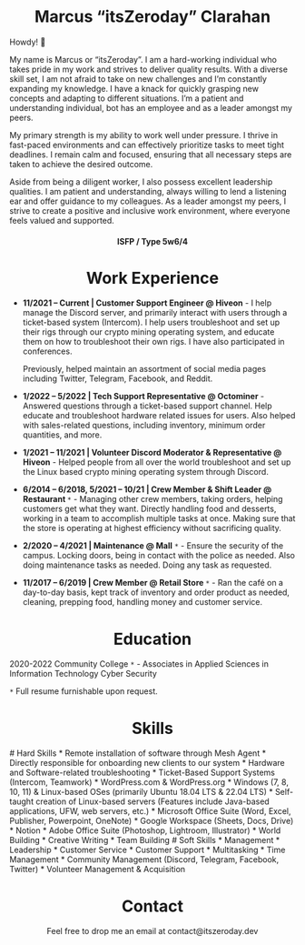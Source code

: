<h1 align="center">Marcus “itsZeroday” Clarahan</h1>
Howdy! 👋

My name is Marcus or “itsZeroday”. I am a hard-working individual who takes pride in my work and strives to deliver quality results. With a diverse skill set, I am not afraid to take on new challenges and I’m constantly expanding my knowledge. I have a knack for quickly grasping new concepts and adapting to different situations. I’m a patient and understanding individual, bot has an employee and as a leader amongst my peers.

My primary strength is my ability to work well under pressure. I thrive in fast-paced environments and can effectively prioritize tasks to meet tight deadlines. I remain calm and focused, ensuring that all necessary steps are taken to achieve the desired outcome.

Aside from being a diligent worker, I also possess excellent leadership qualities. I am patient and understanding, always willing to lend a listening ear and offer guidance to my colleagues. As a leader amongst my peers, I strive to create a positive and inclusive work environment, where everyone feels valued and supported.

<h4 align="center">ISFP / Type 5w6/4</h4>


<h1 align="center">Work Experience</h1>

* <b>11/2021 – Current | Customer Support Engineer @ Hiveon</b> - I help manage the Discord server, and primarily interact with users through a ticket-based system (Intercom). I help users troubleshoot and set up their rigs through our crypto mining operating system, and educate them on how to troubleshoot their own rigs. I have also participated in conferences.

  Previously, helped maintain an assortment of social media pages including Twitter, Telegram, Facebook, and Reddit.

* <b>1/2022 – 5/2022 | Tech Support Representative @ Octominer</b> - Answered questions through a ticket-based support channel. Help educate and troubleshoot hardware related issues for users. Also helped with sales-related questions, including inventory, minimum order quantities, and more.

* <b>1/2021 – 11/2021 | Volunteer Discord Moderator & Representative @ Hiveon</b> - Helped people from all over the world troubleshoot and set up the Linux based crypto mining operating system through Discord.

* <b>6/2014 – 6/2018, 5/2021 – 10/21 | Crew Member & Shift Leader @ Restaurant </b>`*` - Managing other crew members, taking orders, helping customers get what they want. Directly handling food and desserts, working in a team to accomplish multiple tasks at once. Making sure that the store is operating at highest efficiency without sacrificing quality.

* <b>2/2020 – 4/2021 | Maintenance @ Mall</b> `*` - Ensure the security of the campus. Locking doors, being in contact with the police as needed. Also doing maintenance tasks as needed. Doing any task as requested.

* <b>11/2017 – 6/2019 | Crew Member @ Retail Store </b>`*` - Ran the café on a day-to-day basis, kept track of inventory and order product as needed, cleaning, prepping food, handling money and customer service.

<h1 align="center">Education</h1>

2020-2022
Community College `*` - Associates in Applied Sciences in Information Technology Cyber Security

`*` Full resume furnishable upon request.
<h1 align="center">Skills</h1>
# Hard Skills
  * Remote installation of software through Mesh Agent
  * Directly responsible for onboarding new clients to our system
  * Hardware and Software-related troubleshooting
  * Ticket-Based Support Systems (Intercom, Teamwork)
  * WordPress.com & WordPress.org
  * Windows (7, 8, 10, 11) & Linux-based OSes (primarily Ubuntu 18.04 LTS & 22.04 LTS)
  * Self-taught creation of Linux-based servers (Features include Java-based applications, UFW, web servers, etc.)
  * Microsoft Office Suite (Word, Excel, Publisher, Powerpoint, OneNote)
  * Google Workspace (Sheets, Docs, Drive)
  * Notion
  * Adobe Office Suite (Photoshop, Lightroom, Illustrator)
  * World Building
  * Creative Writing
  * Team Building
# Soft Skills
  * Management
  * Leadership
  * Customer Service
  * Customer Support
  * Multitasking
  * Time Management
  * Community Management (Discord, Telegram, Facebook, Twitter)
  * Volunteer Management & Acquisition
    
<h1 align="center">Contact</h1>
<p align="center"> Feel free to drop me an email at contact@itszeroday.dev</p>
